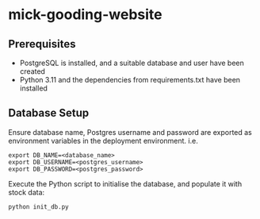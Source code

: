 # mick-gooding-website

## Prerequisites
* PostgreSQL is installed, and a suitable database and user have been created
* Python 3.11 and the dependencies from requirements.txt have been installed

## Database Setup
Ensure database name, Postgres username and password are exported as environment variables in the deployment environment. i.e.

```
export DB_NAME=<database_name>
export DB_USERNAME=<postgres_username>
export DB_PASSWORD=<postgres_password>
```

Execute the Python script to initialise the database, and populate it with stock data:

```
python init_db.py
```


